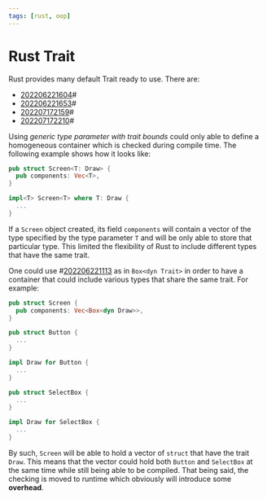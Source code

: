 ```yaml
---
tags: [rust, oop]
---
```


# Rust Trait

Rust provides many default Trait ready to use. There are:
- [202206221604](202206221604.md)#
- [202206221653](202206221653.md)#
- [202207172159](202207172159.md)#
- [202207172210](202207172210.md)#

Using *generic type parameter with trait bounds* could only able to define a
homogeneous container which is checked during compile time. The following
example shows how it looks like:

```rust
pub struct Screen<T: Draw> {
  pub components: Vec<T>,
}

impl<T> Screen<T> where T: Draw {
  ...
}
```

If a `Screen` object created, its field `components` will contain a vector of
the type specified by the type parameter `T` and will be only able to store that
particular type. This limited the flexibility of Rust to include different types
that have the same trait.

One could use #[202206221113](202206221113.md) as in `Box<dyn Trait>` in order to have a container that could include
various types that share the same trait. For example:

```rust
pub struct Screen {
  pub components: Vec<Box<dyn Draw>>,
}

pub struct Button {
  ...
}

impl Draw for Button {
  ...
}

pub struct SelectBox {
  ...
}

impl Draw for SelectBox {
  ...
}
```

By such, `Screen` will be able to hold a vector of `struct` that have the trait
`Draw`. This means that the vector could hold both `Button` and `SelectBox` at
the same time while still being able to be compiled. That being said, the
checking is moved to runtime which obviously will introduce some **overhead**.